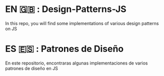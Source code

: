# EN :uk: : Design-Patterns-JS 

In this repo, you will find some implementations of various design patterns on JS

# ES :es: : Patrones de Diseño

En este repositorio, encontraras algunas implementaciones de varios patrones de diseño en JS

